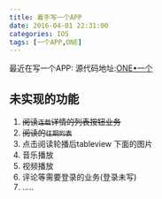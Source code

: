 ```yaml
---
title: 着手写一个APP
date: 2016-04-01 22:31:00
categories: IOS
tags: [一个APP,ONE]
---
```



最近在写一个APP:
源代码地址:[ONE•一个](https://github.com/shlyren/oneIsAll)

## 未实现的功能
1. ~~阅读`连载`详情的列表按钮业务~~
2. ~~阅读的`往期列表`~~
2. 点击阅读轮播后tableview 下面的图片
3. 音乐播放
4. 视频播放
5. 评论等需要登录的业务(登录未写)
6. .....


